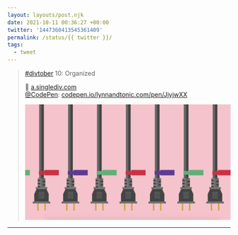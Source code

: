 ```yaml
---
layout: layouts/post.njk
date: 2021-10-11 00:36:27 +00:00
twitter: '1447360413545361409'
permalink: /status/{{ twitter }}/
tags: 
  - tweet
---
```


> [#divtober](https://twitter.com/hashtag/divtober) 10: Organized
> 
> 🔌 [a.singlediv.com](https://a.singlediv.com)  
> [@CodePen](https://twitter.com/CodePen): [codepen.io/lynnandtonic.com/pen/JjyjwXX](https://codepen.io/lynnandtonic/pen/JjyjwXX)
> 
> ![a repeating background of electrical plugs with alternating colored labels](/img/1447360413545361409-FBYOS_KVEAcOK56.jpg)

---
